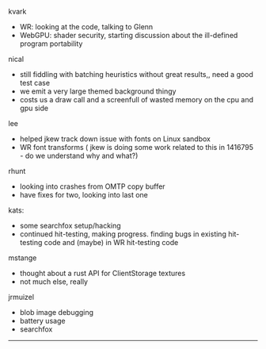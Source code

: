 kvark
* WR: looking at the code, talking to Glenn
* WebGPU: shader security, starting discussion about the ill-defined program portability





nical
* still fiddling with batching heuristics without great results,, need a good test case
* we emit a very large themed background thingy
* costs us a draw call and a screenfull of wasted memory on the cpu and gpu side



lee
* helped jkew track down issue with fonts on Linux sandbox
* WR font transforms ( jkew is doing some work related to this in 1416795 - do we understand why and what?)



rhunt
* looking into crashes from OMTP copy buffer
* have fixes for two, looking into last one



kats:
* some searchfox setup/hacking
* continued hit-testing, making progress. finding bugs in existing hit-testing code and (maybe) in WR hit-testing code



mstange
* thought about a rust API for ClientStorage textures
* not much else, really



jrmuizel
* blob image debugging
* battery usage
* searchfox

________________



